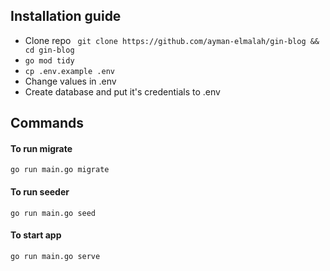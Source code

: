 ## Installation guide

- Clone repo
`` git clone https://github.com/ayman-elmalah/gin-blog && cd gin-blog``
- ``go mod tidy``
- ``cp .env.example .env``
- Change values in .env
- Create database and put it's credentials to .env

## Commands

#### To run migrate
``go run main.go migrate``

#### To run seeder
``go run main.go seed``

#### To start app
``go run main.go serve``
